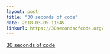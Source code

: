 ```yaml
---
layout: post
title: "30 seconds of code"
date: 2018-03-05 11:45
linkurl: https://30secondsofcode.org/
---
```


[30 seconds of code](https://30secondsofcode.org/)

> 